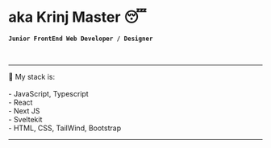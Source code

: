 # aka Krinj Master 😴

**`Junior FrontEnd Web Developer / Designer`**<br/>

<br>
<hr>
💼 My stack is:
<br>
<br>
- JavaScript, Typescript
<br>
- React
<br>
- Next JS
<br>
- Sveltekit
<br>
- HTML, CSS, TailWind, Bootstrap
<br>
<hr>


          
          
          
          
          

